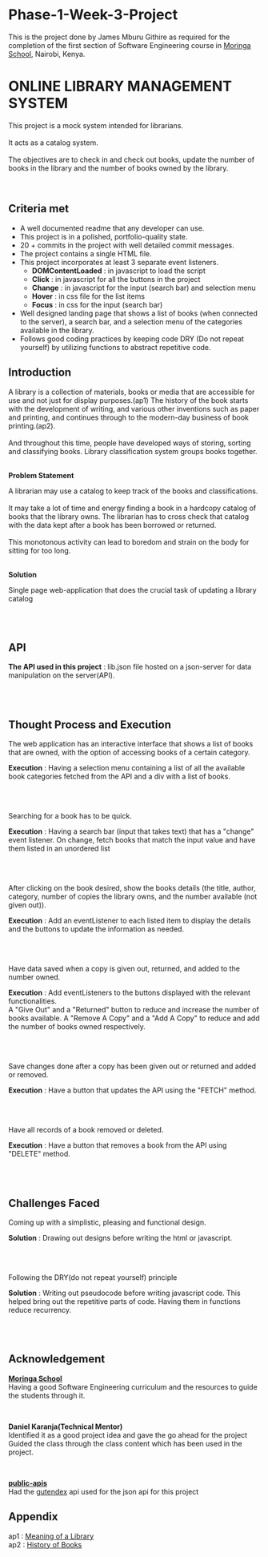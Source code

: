 # Phase-1-Week-3-Project
<p>This is the project done by James Mburu Githire as required for the completion of the first section of Software Engineering course in <a href="https://moringaschool.com/" target="_blank">Moringa School</a>, Nairobi, Kenya.</p>
<body>
    <h1>ONLINE LIBRARY MANAGEMENT SYSTEM</h1>
    <p>This project is a mock system intended for librarians.<br>
    <br>It acts as a catalog system.<br><br>
    The objectives are to check in and check out books, update the number of books in the library and the number of books owned by the library.</p><br>
    <h2>Criteria met</h2>
    <ul>
    <li>A well documented readme that any developer can use.</li>
    <li>This project is in a polished, portfolio-quality state.</li>
    <li>20 + commits in the project with well detailed commit messages.</li>
    <li>The project contains a single HTML file.</li>
    <li>This project incorporates at least 3 separate event listeners.
        <ul>
            <li><strong>DOMContentLoaded</strong> : in javascript to load the script</li>
            <li><strong>Click</strong> : in javascript for all the buttons in the project</li>
            <li><strong>Change</strong> : in javascript for the input (search bar) and selection menu</li>
            <li><strong>Hover</strong> : in css file for the list items</li>
            <li><strong>Focus</strong> : in css for the input (search bar)</li>
        </ul>
    </li>
    <li>Well designed landing page that shows a list of books (when connected to the server), a search bar, and a selection menu of the categories available in the library.</li>
    <li>Follows good coding practices by keeping code DRY (Do not repeat yourself) by utilizing functions to abstract repetitive code.
    </ul>
    <h2>Introduction</h2>
        <p>A library is a collection of materials, books or media that are accessible for use and not just
        for display purposes.(ap1)
        The history of the book starts with the development of writing, and various other inventions
        such as paper and printing, and continues through to the modern-day business of book
        printing.(ap2).<br><br>
        And throughout this time, people have developed ways of storing, sorting and classifying
        books. Library classification system groups books together.<br><br></p>
        <strong>Problem Statement</strong>
        <p>
        A librarian may use a catalog to keep track of the books and classifications.
        <br><br>
        It may take a lot of time and energy finding a book in a hardcopy catalog of books
        that the library owns. The librarian has to cross check that catalog with the data kept after a book has been
        borrowed or returned.<br><br>
        This monotonous activity can lead to boredom and strain on the body for sitting for too long.
        </p><br>
        <strong>Solution</strong>
        <p>Single page web-application that does the crucial task of updating a library catalog</p>
        <br><br>
        <h2>API</h2>
        <p><strong>The API used in this project</strong> : lib.json file hosted on a json-server for data manipulation on the server(API).</p><br><br>
        <h2>Thought Process and Execution</h2>
        <p>The web application has an interactive interface that shows a list of books that are owned, with the option of accessing books of a certain category.</p><p><strong>Execution</strong> : Having a selection menu containing a list of all the available book categories fetched from the API and a div with a list of books.</p><br>
        <br><p>Searching for a book has to be quick.</p><p><strong>Execution</strong> : Having a search bar (input that takes text) that has a "change" event listener. On change, fetch books that match the input value and have them listed in an unordered list</p>
        <br><br><p>
        After clicking on the book desired, show the books details (the title, author, category, number of copies the library owns, and the number available (not given out)).</p>
        <p><strong>Execution</strong> : Add an eventListener to each listed item to display the details and the buttons to update the information as needed.</p><br>
        <br><p>Have data saved when a copy is given out, returned, and added to the number owned.</p><p><strong>Execution</strong> : Add eventListeners to the buttons displayed with the relevant functionalities. <br>A "Give Out" and a "Returned" button to reduce and increase the number of books available. A "Remove A Copy" and a "Add A Copy" to reduce and add the number of books owned respectively.</p><br><br>
        <p>Save changes done after a copy has been given out or returned and added or removed.</p>
        <p><strong>Execution</strong> : Have a button that updates the API using the "FETCH" method.</p><br><br><p>Have all records of a book removed or deleted.</p><p><strong>Execution</strong> : Have a button that removes a book from the API using "DELETE" method.</p><br><br>
        <h2>Challenges Faced</h2>
        <p>Coming up with a simplistic, pleasing and functional design.</p><p>
        <strong>Solution</strong> : Drawing out designs before writing the html or javascript.</p>
        <br><br>
        <p>Following the DRY(do not repeat yourself) principle</p>
        <p><strong>Solution</strong> : Writing out pseudocode before writing javascript code. This helped bring out the repetitive parts of code. Having them in functions reduce recurrency.</p>
        <br><br>
        <h2>Acknowledgement</h2>
        <p><strong><a href="">Moringa School</a></strong><br>Having a good  Software Engineering curriculum and the resources to guide the students through it.<p><br>
        <p><strong>Daniel Karanja(Technical Mentor)</strong><br>
        Identified it as a good project idea and gave the go ahead for the project<br>Guided the class through the class content which has been used in the project.</p>
        <br>
        <p><strong><a href="https://github.com/public-apis/public-apis">public-apis</a></strong><br>Had the <a href="https://gutendex.com/">gutendex</a> api used for the json api for this project</p>
        <h2>Appendix</h2>
        <p>ap1 : <a href="https://en.wikipedia.org/wiki/Library#:~:text=A%20library%20is%20a%20collection,a%20virtual%20space%2C%20or%20both.">Meaning of a Library</a><br>
        ap2 : <a href ="https://en.wikipedia.org/wiki/History_of_books">History of Books</a></p>
</body>